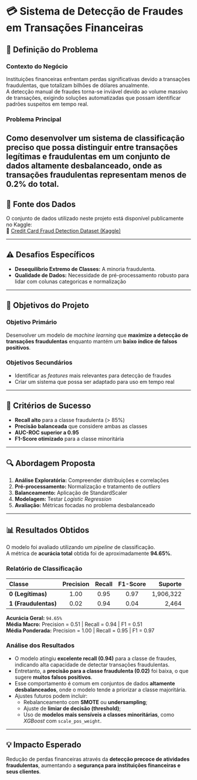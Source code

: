 # 💳 Sistema de Detecção de Fraudes em Transações Financeiras

## 🧩 Definição do Problema

### **Contexto do Negócio**
Instituições financeiras enfrentam perdas significativas devido a transações fraudulentas, que totalizam bilhões de dólares anualmente.  
A detecção manual de fraudes torna-se inviável devido ao volume massivo de transações, exigindo soluções automatizadas que possam identificar padrões suspeitos em tempo real.

### **Problema Principal**
Como desenvolver um sistema de classificação preciso que possa distinguir entre transações legítimas e fraudulentas em um conjunto de dados **altamente desbalanceado**, onde as transações fraudulentas representam **menos de 0.2%** do total.
---
## 📂 Fonte dos Dados

O conjunto de dados utilizado neste projeto está disponível publicamente no Kaggle:  
🔗 [Credit Card Fraud Detection Dataset (Kaggle)](https://www.kaggle.com/datasets/mlg-ulb/creditcardfraud)

---
## ⚠️ Desafios Específicos

- **Desequilíbrio Extremo de Classes:** A minoria fraudulenta.
- **Qualidade de Dados:** Necessidade de pré-processamento robusto para lidar com colunas categoricas e normalização  

---

## 🎯 Objetivos do Projeto

### **Objetivo Primário**
Desenvolver um modelo de *machine learning* que **maximize a detecção de transações fraudulentas** enquanto mantém um **baixo índice de falsos positivos**.

### **Objetivos Secundários**
- Identificar as *features* mais relevantes para detecção de fraudes  
- Criar um sistema que possa ser adaptado para uso em tempo real  

---

## 🧮 Critérios de Sucesso

- **Recall alto** para a classe fraudulenta (> 85%)  
- **Precisão balanceada** que considere ambas as classes  
- **AUC-ROC superior a 0.95**  
- **F1-Score otimizado** para a classe minoritária  

---

## 🔍 Abordagem Proposta

1. **Análise Exploratória:** Compreender distribuições e correlações  
2. **Pré-processamento:** Normalização e tratamento de *outliers*  
3. **Balanceamento:** Aplicação de StandardScaler  
4. **Modelagem:** Testar *Logistic Regression*  
6. **Avaliação:** Métricas focadas no problema desbalanceado  
---

## 📊 Resultados Obtidos

O modelo foi avaliado utilizando um *pipeline* de classificação.  
A métrica de **acurácia total** obtida foi de aproximadamente **94.65%**.

### **Relatório de Classificação**
| Classe | Precision | Recall | F1-Score | Suporte |
|:-------|:----------:|:-------:|:---------:|--------:|
| **0 (Legítimas)** | 1.00 | 0.95 | 0.97 | 1,906,322 |
| **1 (Fraudulentas)** | 0.02 | 0.94 | 0.04 | 2,464 |

**Acurácia Geral:** `94.65%`  
**Média Macro:** Precision = 0.51 | Recall = 0.94 | F1 = 0.51  
**Média Ponderada:** Precision = 1.00 | Recall = 0.95 | F1 = 0.97  

### **Análise dos Resultados**
- O modelo atingiu **excelente recall (0.94)** para a classe de fraudes, indicando alta capacidade de detectar transações fraudulentas.  
- Entretanto, a **precisão para a classe fraudulenta (0.02)** foi baixa, o que sugere **muitos falsos positivos**.  
- Esse comportamento é comum em conjuntos de dados **altamente desbalanceados**, onde o modelo tende a priorizar a classe majoritária.  
- Ajustes futuros podem incluir:
  - Rebalanceamento com **SMOTE** ou **undersampling**;  
  - Ajuste de **limiar de decisão (threshold)**;  
  - Uso de **modelos mais sensíveis a classes minoritárias**, como *XGBoost* com `scale_pos_weight`.  

---

## 💡 Impacto Esperado

Redução de perdas financeiras através da **detecção precoce de atividades fraudulentas**, aumentando a **segurança para instituições financeiras e seus clientes**.
